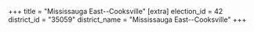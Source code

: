 +++
title = "Mississauga East--Cooksville"
[extra]
election_id = 42
district_id = "35059"
district_name = "Mississauga East--Cooksville"
+++

